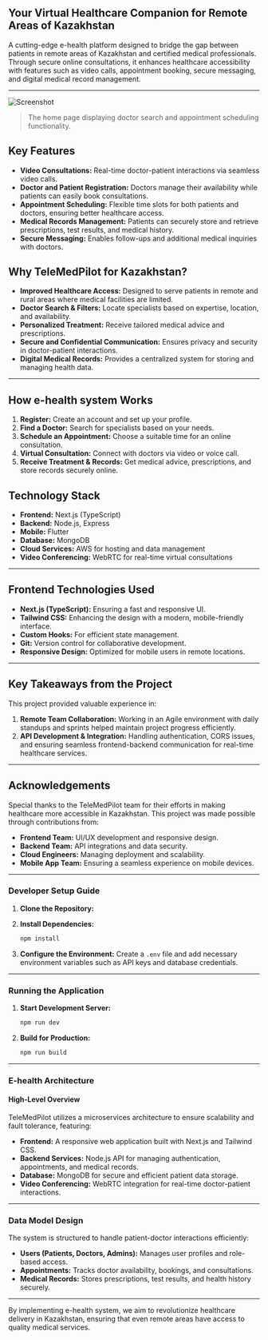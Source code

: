 ## **Your Virtual Healthcare Companion for Remote Areas of Kazakhstan**

A cutting-edge e-health platform designed to bridge the gap between patients in remote areas of Kazakhstan and certified medical professionals. Through secure online consultations, it enhances healthcare accessibility with features such as video calls, appointment booking, secure messaging, and digital medical record management.

---

![Screenshot](.png)
> The home page displaying doctor search and appointment scheduling functionality.

## **Key Features**

- **Video Consultations:** Real-time doctor-patient interactions via seamless video calls.
- **Doctor and Patient Registration:** Doctors manage their availability while patients can easily book consultations.
- **Appointment Scheduling:** Flexible time slots for both patients and doctors, ensuring better healthcare access.
- **Medical Records Management:** Patients can securely store and retrieve prescriptions, test results, and medical history.
- **Secure Messaging:** Enables follow-ups and additional medical inquiries with doctors.

## **Why TeleMedPilot for Kazakhstan?**

- **Improved Healthcare Access:** Designed to serve patients in remote and rural areas where medical facilities are limited.
- **Doctor Search & Filters:** Locate specialists based on expertise, location, and availability.
- **Personalized Treatment:** Receive tailored medical advice and prescriptions.
- **Secure and Confidential Communication:** Ensures privacy and security in doctor-patient interactions.
- **Digital Medical Records:** Provides a centralized system for storing and managing health data.

---

## **How e-health system Works**

1. **Register:** Create an account and set up your profile.
2. **Find a Doctor:** Search for specialists based on your needs.
3. **Schedule an Appointment:** Choose a suitable time for an online consultation.
4. **Virtual Consultation:** Connect with doctors via video or voice call.
5. **Receive Treatment & Records:** Get medical advice, prescriptions, and store records securely online.

## **Technology Stack**

- **Frontend:** Next.js (TypeScript)
- **Backend:** Node.js, Express
- **Mobile:** Flutter
- **Database:** MongoDB
- **Cloud Services:** AWS for hosting and data management
- **Video Conferencing:** WebRTC for real-time virtual consultations

---

## **Frontend Technologies Used**

- **Next.js (TypeScript):** Ensuring a fast and responsive UI.
- **Tailwind CSS:** Enhancing the design with a modern, mobile-friendly interface.
- **Custom Hooks:** For efficient state management.
- **Git:** Version control for collaborative development.
- **Responsive Design:** Optimized for mobile users in remote locations.

---

## **Key Takeaways from the Project**

This project provided valuable experience in:

1. **Remote Team Collaboration:** Working in an Agile environment with daily standups and sprints helped maintain project progress efficiently.
2. **API Development & Integration:** Handling authentication, CORS issues, and ensuring seamless frontend-backend communication for real-time healthcare services.

---

## **Acknowledgements**

Special thanks to the TeleMedPilot team for their efforts in making healthcare more accessible in Kazakhstan. This project was made possible through contributions from:

- **Frontend Team:** UI/UX development and responsive design.
- **Backend Team:** API integrations and data security.
- **Cloud Engineers:** Managing deployment and scalability.
- **Mobile App Team:** Ensuring a seamless experience on mobile devices.

---
### **Developer Setup Guide**

1. **Clone the Repository:**

2. **Install Dependencies:**
   ```bash
   npm install
   ```
3. **Configure the Environment:**
   Create a `.env` file and add necessary environment variables such as API keys and database credentials.

---
### **Running the Application**

1. **Start Development Server:**
   ```bash
   npm run dev
   ```
2. **Build for Production:**
   ```bash
   npm run build
   ```

---

### **E-health Architecture**

#### **High-Level Overview**

TeleMedPilot utilizes a microservices architecture to ensure scalability and fault tolerance, featuring:

- **Frontend:** A responsive web application built with Next.js and Tailwind CSS.
- **Backend Services:** Node.js API for managing authentication, appointments, and medical records.
- **Database:** MongoDB for secure and efficient patient data storage.
- **Video Conferencing:** WebRTC integration for real-time doctor-patient interactions.

---

### **Data Model Design**

The system is structured to handle patient-doctor interactions efficiently:

- **Users (Patients, Doctors, Admins):** Manages user profiles and role-based access.
- **Appointments:** Tracks doctor availability, bookings, and consultations.
- **Medical Records:** Stores prescriptions, test results, and health history securely.

---

By implementing e-health system, we aim to revolutionize healthcare delivery in Kazakhstan, ensuring that even remote areas have access to quality medical services.

